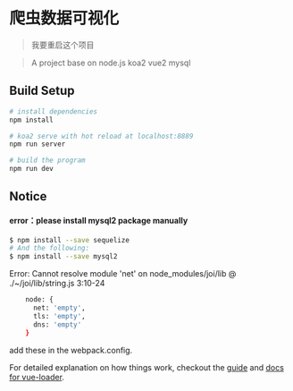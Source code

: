 # 爬虫数据可视化

> 我要重启这个项目

> A project base on node.js koa2 vue2 mysql

## Build Setup

``` bash
# install dependencies
npm install

# koa2 serve with hot reload at localhost:8889
npm run server

# build the program
npm run dev
```
## Notice

 #### error：please install mysql2 package manually
``` bash
$ npm install --save sequelize
# And the following:
$ npm install --save mysql2

```
 Error: Cannot resolve module 'net' on node_modules/joi/lib @ ./~/joi/lib/string.js 3:10-24
``` bash
    node: {
      net: 'empty',
      tls: 'empty',
      dns: 'empty'
    }
```
add these in the webpack.config.

For detailed explanation on how things work, checkout the [guide](http://vuejs-templates.github.io/webpack/) and [docs for vue-loader](http://vuejs.github.io/vue-loader).
